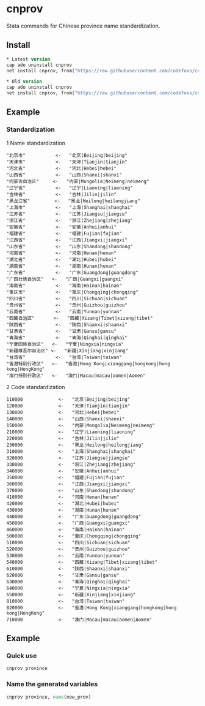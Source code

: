 # cnprov
Stata commands for Chinese province name standardization.

## Install

```stata
* Latest version
cap ado uninstall cnprov
net install cnprov, from("https://raw.githubusercontent.com/codefoxs/cnprov/main/") replace

* Old version
cap ado uninstall cnprov
net install cnprov, from("https://raw.githubusercontent.com/codefoxs/cnprov/v#.#.#/") replace
```

## Example

### Standardization

1 Name standardization

    "北京市"           <-   "北京|Beijing|beijing"
    "天津市"           <-   "天津|Tianjin|tianjin"
    "河北省"           <-   "河北|Hebei|hebei"
    "山西省"           <-   "山西|Shanxi|shanxi"
    "内蒙古自治区"     <-   "内蒙|Mongolia|Neimeng|neimeng"
    "辽宁省"           <-   "辽宁|Liaoning|liaoning"
    "吉林省"           <-   "吉林|Jilin|jilin"
    "黑龙江省"         <-   "黑龙|Heilong|heilongjiang"
    "上海市"           <-   "上海|Shanghai|shanghai"
    "江苏省"           <-   "江苏|Jiangsu|jiangsu"
    "浙江省"           <-   "浙江|Zhejiang|zhejiang"
    "安徽省"           <-   "安徽|Anhui|anhui"
    "福建省"           <-   "福建|Fujian|fujian"
    "江西省"           <-   "江西|Jiangxi|jiangxi"
    "山东省"           <-   "山东|Shandong|shandong"
    "河南省"           <-   "河南|Henan|henan"
    "湖北省"           <-   "湖北|Hubei|hubei"
    "湖南省"           <-   "湖南|Hunan|hunan"
    "广东省"           <-   "广东|Guangdong|guangdong"
    "广西壮族自治区"   <-   "广西|Guangxi|guangxi"
    "海南省"           <-   "海南|Hainan|hainan"
    "重庆市"           <-   "重庆|Chongqing|chongqing"
    "四川省"           <-   "四川|Sichuan|sichuan"
    "贵州省"           <-   "贵州|Guizhou|guizhou"
    "云南省"           <-   "云南|Yunnan|yunnan"
    "西藏自治区"       <-   "西藏|Xizang|Tibet|xizang|tibet"
    "陕西省"           <-   "陕西|Shaanxi|shaanxi"
    "甘肃省"           <-   "甘肃|Gansu|gansu"
    "青海省"           <-   "青海|Qinghai|qinghai"
    "宁夏回族自治区"   <-   "宁夏|Ningxia|ningxia"
    "新疆维吾尔自治区" <-   "新疆|Xinjiang|xinjiang"
    "台湾省"           <-   "台湾|Taiwan|taiwan"
    "香港特别行政区"   <-   "香港|Hong Kong|xianggang|hongkong|hong kong|HongKong"
    "澳门特别行政区"   <-   "澳门|Macau|macau|aomen|Aomen"

 2 Code standardization

    110000             <-   "北京|Beijing|beijing"
    120000             <-   "天津|Tianjin|tianjin"
    130000             <-   "河北|Hebei|hebei"
    140000             <-   "山西|Shanxi|shanxi"
    150000             <-   "内蒙|Mongolia|Neimeng|neimeng"
    210000             <-   "辽宁|Liaoning|liaoning"
    220000             <-   "吉林|Jilin|jilin"
    230000             <-   "黑龙|Heilong|heilongjiang"
    310000             <-   "上海|Shanghai|shanghai"
    320000             <-   "江苏|Jiangsu|jiangsu"
    330000             <-   "浙江|Zhejiang|zhejiang"
    340000             <-   "安徽|Anhui|anhui"
    350000             <-   "福建|Fujian|fujian"
    360000             <-   "江西|Jiangxi|jiangxi"
    370000             <-   "山东|Shandong|shandong"
    410000             <-   "河南|Henan|henan"
    420000             <-   "湖北|Hubei|hubei"
    430000             <-   "湖南|Hunan|hunan"
    440000             <-   "广东|Guangdong|guangdong"
    450000             <-   "广西|Guangxi|guangxi"
    460000             <-   "海南|Hainan|hainan"
    500000             <-   "重庆|Chongqing|chongqing"
    510000             <-   "四川|Sichuan|sichuan"
    520000             <-   "贵州|Guizhou|guizhou"
    530000             <-   "云南|Yunnan|yunnan"
    540000             <-   "西藏|Xizang|Tibet|xizang|tibet"
    610000             <-   "陕西|Shaanxi|shaanxi"
    620000             <-   "甘肃|Gansu|gansu"
    630000             <-   "青海|Qinghai|qinghai"
    640000             <-   "宁夏|Ningxia|ningxia"
    650000             <-   "新疆|Xinjiang|xinjiang"
    810000             <-   "台湾|Taiwan|taiwan"
    820000             <-   "香港|Hong Kong|xianggang|hongkong|hong kong|HongKong"
    710000             <-   "澳门|Macau|macau|aomen|Aomen"

## Example

### Quick use

```stata
cnprov province
```

### Name the generated variables

```stata
cnprov province, name(new_prov)
```

